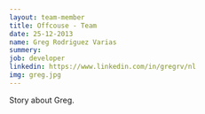 ```yaml
---
layout: team-member
title: Offcouse - Team
date: 25-12-2013
name: Greg Rodriguez Varias
summery:
job: developer
linkedin: https://www.linkedin.com/in/gregrv/nl
img: greg.jpg
---
```

Story about Greg.